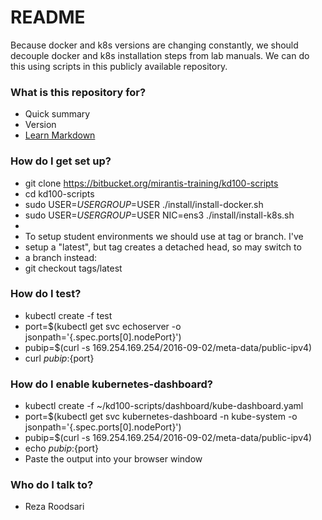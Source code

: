 # README #

Because docker and k8s versions are changing constantly, we should decouple docker and k8s installation
steps from lab manuals. We can do this using scripts in this publicly available repository.

### What is this repository for? ###

* Quick summary
* Version
* [Learn Markdown](https://bitbucket.org/tutorials/markdowndemo)

### How do I get set up? ###

* git clone https://bitbucket.org/mirantis-training/kd100-scripts
* cd kd100-scripts
* sudo USER=$USER GROUP=$USER ./install/install-docker.sh
* sudo USER=$USER GROUP=$USER NIC=ens3 ./install/install-k8s.sh
* 
* To setup student environments we should use at tag or branch. I've
* setup a "latest", but tag creates a detached head, so may switch to
* a branch instead:
* git checkout tags/latest

### How do I test? ###

* kubectl create -f test
* port=$(kubectl get svc echoserver -o jsonpath='{.spec.ports[0].nodePort}')
* pubip=$(curl -s 169.254.169.254/2016-09-02/meta-data/public-ipv4)
* curl ${pubip}:${port}

### How do I enable kubernetes-dashboard? ###

* kubectl create -f ~/kd100-scripts/dashboard/kube-dashboard.yaml
* port=$(kubectl get svc kubernetes-dashboard -n kube-system -o jsonpath='{.spec.ports[0].nodePort}')
* pubip=$(curl -s 169.254.169.254/2016-09-02/meta-data/public-ipv4)
* echo ${pubip}:${port}
* Paste the output into your browser window

### Who do I talk to? ###

* Reza Roodsari
